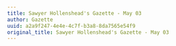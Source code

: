 ```yaml
---
title: Sawyer Hollenshead's Gazette - May 03
author: Gazette
uuid: a2a9f247-4e4e-4c7f-b3a8-8da7565e54f9
original_title: Sawyer Hollenshead's Gazette - May 03
---
```


